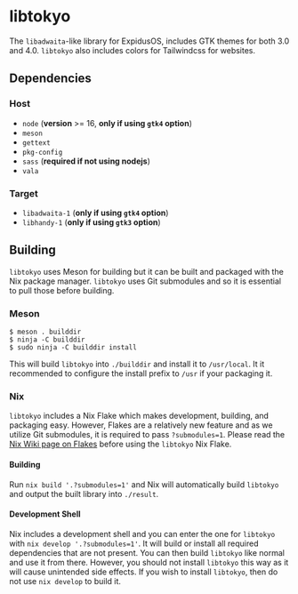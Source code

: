 # libtokyo

The `libadwaita`-like library for ExpidusOS, includes GTK themes for both 3.0 and 4.0. `libtokyo` also includes colors for Tailwindcss for websites.

## Dependencies

### Host

- `node` (**version** >= 16, **only if using `gtk4` option**)
- `meson`
- `gettext`
- `pkg-config`
- `sass` (**required if not using nodejs**)
- `vala`

### Target

- `libadwaita-1` (**only if using `gtk4` option**)
- `libhandy-1` (**only if using `gtk3` option**)

## Building

`libtokyo` uses Meson for building but it can be built and packaged with the Nix package manager.
`libtokyo` uses Git submodules and so it is essential to pull those before building.

### Meson

```
$ meson . builddir
$ ninja -C builddir
$ sudo ninja -C builddir install
```

This will build `libtokyo` into `./builddir` and install it to `/usr/local`. It it recommended to configure the install prefix to `/usr` if your packaging it.

### Nix

`libtokyo` includes a Nix Flake which makes development, building, and packaging easy.
However, Flakes are a relatively new feature and as we utilize Git submodules, it is required to pass `?submodules=1`.
Please read the [Nix Wiki page on Flakes](https://nixos.wiki/wiki/Flakes) before using the `libtokyo` Nix Flake.

#### Building

Run `nix build '.?submodules=1'` and Nix will automatically build `libtokyo` and output the built library into `./result`.

#### Development Shell

Nix includes a development shell and you can enter the one for `libtokyo` with `nix develop '.?submodules=1'`.
It will build or install all required dependencies that are not present. You can then build `libtokyo` like normal
and use it from there. However, you should not install `libtokyo` this way as it will cause unintended side effects.
If you wish to install `libtokyo`, then do not use `nix develop` to build it.
